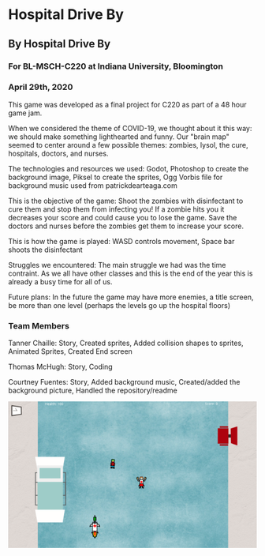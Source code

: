 # Hospital Drive By

## By Hospital Drive By
### For BL-MSCH-C220 at Indiana University, Bloomington
### April 29th, 2020

This game was developed as a final project for C220 as part of a 48 hour game jam.

When we considered the theme of COVID-19, we thought about it this way: we should make something lighthearted and funny. Our "brain map" seemed to center around a few possible themes: zombies, lysol, the cure, hospitals, doctors, and nurses.

The technologies and resources we used: 
Godot,
Photoshop to create the background image, Piksel to create the sprites,
Ogg Vorbis file for background music used from patrickdearteaga.com

This is the objective of the game: 
Shoot the zombies with disinfectant to cure them and stop them from infecting you! If a zombie hits you it decreases your score and could cause you to lose the game. Save the doctors and nurses before the zombies get them to increase your score.

This is how the game is played: 
WASD controls movement, Space bar shoots the disinfectant

Struggles we encountered:
The main struggle we had was the time contraint. As we all have other classes and this is the end of the year this is already a busy time for all of us. 

Future plans: 
In the future the game may have more enemies, a title screen, be more than one level (perhaps the levels go up the hospital floors)

### Team Members
 Tanner Chaille: Story, Created sprites, Added collision shapes to sprites, Animated Sprites, Created End screen
 
 Thomas McHugh: Story, Coding
 
 Courtney Fuentes: Story, Added background music, Created/added the background picture, Handled the repository/readme
 
![](Images/Screenshot%20(31).png)

